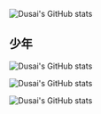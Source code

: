![Dusai's GitHub stats](https://github-readme-stats.vercel.app/api?username=Sqhttwl)
## 少年



![Dusai's GitHub stats](https://github-readme-stats.vercel.app/api?username=yzl19940819)


![Dusai's GitHub stats](https://github-readme-stats.vercel.app/api?username=AP-Kai)

![Dusai's GitHub stats](https://github-readme-stats.vercel.app/api?username=Paddle)
